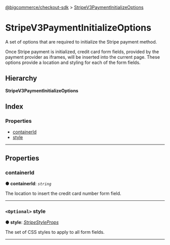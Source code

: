 [@bigcommerce/checkout-sdk](../README.md) > [StripeV3PaymentInitializeOptions](../interfaces/stripev3paymentinitializeoptions.md)

# StripeV3PaymentInitializeOptions

A set of options that are required to initialize the Stripe payment method.

Once Stripe payment is initialized, credit card form fields, provided by the payment provider as iframes, will be inserted into the current page. These options provide a location and styling for each of the form fields.

## Hierarchy

**StripeV3PaymentInitializeOptions**

## Index

### Properties

* [containerId](stripev3paymentinitializeoptions.md#containerid)
* [style](stripev3paymentinitializeoptions.md#style)

---

## Properties

<a id="containerid"></a>

###  containerId

**● containerId**: *`string`*

The location to insert the credit card number form field.

___
<a id="style"></a>

### `<Optional>` style

**● style**: *[StripeStyleProps](stripestyleprops.md)*

The set of CSS styles to apply to all form fields.

___

